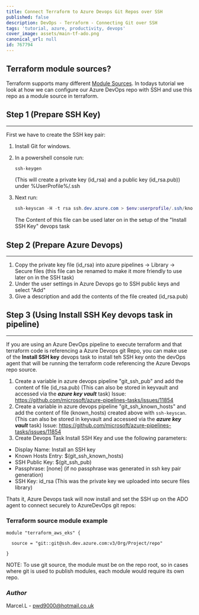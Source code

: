 ```yaml
---
title: Connect Terraform to Azure Devops Git Repos over SSH
published: false
description: DevOps - Terraform - Connecting Git over SSH
tags: 'tutorial, azure, productivity, devops'
cover_image: assets/main-tf-ado.png
canonical_url: null
id: 767794
---
```


## Terraform module sources?

Terraform supports many different [Module Sources](https://www.terraform.io/docs/language/modules/sources.html). In todays tutorial we look at how we can configure our Azure DevOps repo with SSH and use this repo as a module source in terraform.

## Step 1 (Prepare SSH Key)

------

First we have to create the SSH key pair:  

1. Install Git for windows.
2. In a powershell console run:

    ```powershell
    ssh-keygen
    ```

    (This will create a private key (id_rsa) and a public key (id_rsa.pub)) under %UserProfile%/.ssh
3. Next run:

    ```powershell
    ssh-keyscan -H -t rsa ssh.dev.azure.com > $env:userprofile/.ssh/known_hosts
    ```

    The Content of this file can be used later on in the setup of the "Install SSH Key" devops task

## Step 2 (Prepare Azure Devops)

------

1. Copy the private key file (id_rsa) into azure pipelines -> Library -> Secure files
    (this file can be renamed to make it more friendly to use later on in the SSH task)
2. Under the user settings in Azure Devops go to SSH public keys and select "Add"
3. Give a description and add the contents of the file created (id_rsa.pub)

## Step 3 (Using Install SSH Key devops task in pipeline)

------

If you are using an Azure DevOps pipeline to execute terraform and that terraform code is referencing a Azure Devops git Repo, you can make use of the **Install SSH key** devops task to install teh SSH key onto the devOps agent that will be running the terraform code referencing the Azure Devops repo source.

1. Create a variable in azure devops pipeline "git_ssh_pub" and add the content of file (id_rsa.pub)
    (This can also be stored in keyvault and accessed via the **_azure key vault_** task)
    Issue: https://github.com/microsoft/azure-pipelines-tasks/issues/11854
2. Create a variable in azure devops pipeline "git_ssh_known_hosts" and add the content of file (known_hosts) created above with `ssh-keyscan`.
    (This can also be stored in keyvault and accessed via the **_azure key vault_** task)
    Issue: https://github.com/microsoft/azure-pipelines-tasks/issues/11854
3. Create Devops Task Install SSH Key and use the following parameters:

- Display Name: Install an SSH key
- Known Hosts Entry: $(git_ssh_known_hosts)
- SSH Public Key: $(git_ssh_pub)
- Passphrase: [none] (if no passphrase was generated in ssh key pair generation)
- SSH Key: id_rsa (This was the private key we uploaded into secure files library)

Thats it, Azure Devops task will now install and set the SSH up on the ADO agent to connect securely to AzureDevOps git repos:

### Terraform source module example

```hcl
module "terraform_aws_eks" {

  source = "git::git@ssh.dev.azure.com:v3/Org/Project/repo"

}
```

NOTE: To use git source, the module must be on the repo root, so in cases where git is used to publish modules, each module would require its own repo.

### _Author_

Marcel.L - pwd9000@hotmail.co.uk
